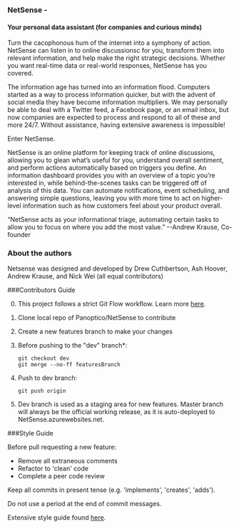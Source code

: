 ### NetSense - 
#### Your personal data assistant (for companies and curious minds)

Turn the cacophonous hum of the internet into a symphony of action. NetSense can listen in to online discussionsc for you, transform them into relevant information, and help make the right strategic decisions.  Whether you want real-time data or real-world responses, NetSense has you covered.

The information age has turned into an information flood. Computers started as a way to process information quicker, but with the advent of social media they have become information multipliers. We may personally be able to deal with a Twitter feed, a Facebook page, or an email inbox, but now companies are expected to process and respond to all of these and more 24/7.  Without assistance, having extensive awareness is impossible!

Enter NetSense.

NetSense is an online platform for keeping track of online discussions, allowing you to glean what’s useful for you, understand overall sentiment, and perform actions automatically based on triggers you define. An information dashboard provides you with an overview of a topic you’re interested in, while behind-the-scenes tasks can be triggered off of analysis of this data. You can automate notifications, event scheduling, and answering simple questions, leaving you with more time to act on higher-level information such as how customers feel about your product overall.

“NetSense acts as your informational triage, automating certain tasks to allow you to focus on where you add the most value.”  --Andrew Krause, Co-founder

### About the authors
Netsense was designed and developed by Drew Cuthbertson, Ash Hoover, Andrew Krause, and Nick Wei (all equal contributors)

###Contributors Guide

0. This project follows a strict Git Flow workflow.  Learn more [here](http://nvie.com/posts/a-successful-git-branching-model/).

1. Clone local repo of Panoptico/NetSense to contribute
2. Create a new features branch to make your changes
3. Before pushing to the "dev" branch*:
    ```
    git checkout dev
    git merge --no-ff featuresBranch
    ```

4. Push to dev branch:
    ```
    git push origin
    ```

5. Dev branch is used as a staging area for new features. Master branch will always be the official working release, as it is auto-deployed to NetSense.azurewebsites.net.


###Style Guide

Before pull requesting a new feature:
  * Remove all extraneous comments
  * Refactor to 'clean' code
  * Complete a peer code review

Keep all commits in present tense (e.g. 'implements', 'creates', 'adds').

Do not use a period at the end of commit messages.

Extensive style guide found [here](https://github.com/hackreactor/curriculum/wiki/Style-Guide).
